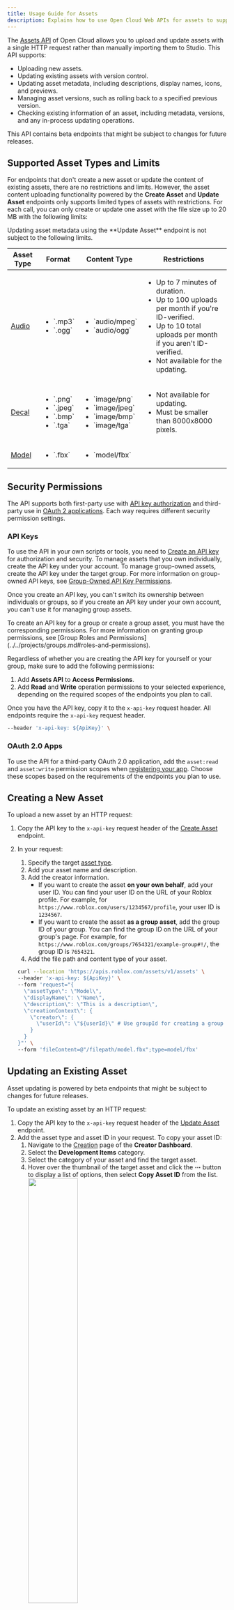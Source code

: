 ```yaml
---
title: Usage Guide for Assets
description: Explains how to use Open Cloud Web APIs for assets to support usage such as uploading and updating.
---
```


The [Assets API](../../reference/cloud/assets/v1.json) of Open Cloud allows you to upload and update assets with a single HTTP request rather than manually importing them to Studio. This API supports:

- Uploading new assets.
- Updating existing assets with version control.
- Updating asset metadata, including descriptions, display names, icons, and previews.
- Managing asset versions, such as rolling back to a specified previous version.
- Checking existing information of an asset, including metadata, versions, and any in-process updating operations.

<Alert severity="info">
This API contains beta endpoints that might be subject to changes for future releases.
</Alert>

## Supported Asset Types and Limits

For endpoints that don't create a new asset or update the content of existing assets, there are no restrictions and limits. However, the asset content uploading functionality powered by the **Create Asset** and **Update Asset** endpoints only supports limited types of assets with restrictions. For each call, you can only create or update one asset with the file size up to 20 MB with the following limits:

<Alert severity="info">
Updating asset metadata using the **Update Asset** endpoint is not subject to the following limits.
</Alert>

<table>
  <thead>
      <tr>
        <th>Asset Type</th>
        <th>Format</th>
        <th>Content Type</th>
        <th>Restrictions</th>
      </tr>
  </thead>
  <tbody>
    <tr>
      <td><a href="../../sound/assets.md">Audio</a></td>
      <td>
        <ul>
          <li>`.mp3`</li>
          <li>`.ogg`</li>
        </ul>
      </td>
      <td>
        <ul>
          <li>`audio/mpeg`</li>
          <li>`audio/ogg`</li>
        </ul>
      </td>
      <td>
        <ul>
          <li>Up to 7 minutes of duration.</li>
          <li>Up to 100 uploads per month if you're ID-verified.</li>
          <li>Up to 10 total uploads per month if you aren't ID-verified.</li>
          <li>Not available for the updating.</li>
        </ul>
      </td>
    </tr>
    <tr>
      <td><a href="../../parts/textures-decals.md">Decal</a></td>
      <td>
        <ul>
          <li>`.png`</li>
          <li>`.jpeg`</li>
          <li>`.bmp`</li>
          <li>`.tga`</li>
        </ul>
      </td>
      <td>
        <ul>
          <li>`image/png`</li>
          <li>`image/jpeg`</li>
          <li>`image/bmp`</li>
          <li>`image/tga`</li>
        </ul>
      </td>
      <td>
        <ul>
          <li>Not available for updating.</li>
          <li>Must be smaller than 8000x8000 pixels.</li>
        </ul>
      </td>
    </tr>
    <tr>
      <td><a href="../../parts/models.md">Model</a></td>
      <td>
        <ul>
          <li>`.fbx`</li>
        </ul>
      </td>
      <td>
        <ul>
          <li>`model/fbx`</li>
        </ul>
      </td>
      <td></td>
    </tr>
  </tbody>
</table>

## Security Permissions

The API supports both first-party use with [API key authorization](./api-keys.md) and third-party use in [OAuth 2 applications](./oauth2-overview.md). Each way requires different security permission settings.

### API Keys

To use the API in your own scripts or tools, you need to [Create an API key](./api-keys.md#creating-api-keys) for authorization and security. To manage assets that you own individually, create the API key under your account. To manage group-owned assets, create the API key under the target group. For more information on group-owned API keys, see [Group-Owned API Key Permissions](./api-keys.md#group-owned-api-key-permissions).

Once you create an API key, you can't switch its ownership between individuals or groups, so if you create an API key under your own account, you can't use it for managing group assets.

<Alert severity="warning">
To create an API key for a group or create a group asset, you must have the corresponding permissions. For more information on granting group permissions, see [Group Roles and Permissions](../../projects/groups.md#roles-and-permissions).
</Alert>

Regardless of whether you are creating the API key for yourself or your group, make sure to add the following permissions:

1. Add **Assets API** to **Access Permissions**.
1. Add **Read** and **Write** operation permissions to your selected experience, depending on the required scopes of the endpoints you plan to call.

Once you have the API key, copy it to the `x-api-key` request header. All endpoints require the `x-api-key` request header.

```bash title ="Example API Request Header"
--header 'x-api-key: ${ApiKey}' \
```

### OAuth 2.0 Apps

To use the API for a third-party OAuth 2.0 application, add the `asset:read` and `asset:write` permission scopes when [registering your app](./oauth2-registration.md#adding-permissions). Choose these scopes based on the requirements of the endpoints you plan to use.

## Creating a New Asset

To upload a new asset by an HTTP request:

1. Copy the API key to the `x-api-key` request header of the [Create Asset](../../reference/cloud/assets/v1.json#POST-v1-assets) endpoint.
1. In your request:

   1. Specify the target [asset type](#supported-asset-types-and-limits).
   1. Add your asset name and description.
   1. Add the creator information.
      - If you want to create the asset **on your own behalf**, add your user ID. You can find your user ID on the URL of your Roblox profile. For example, for `https://www.roblox.com/users/1234567/profile`, your user ID is `1234567`.
      - If you want to create the asset **as a group asset**, add the group ID of your group. You can find the group ID on the URL of your group's page. For example, for `https://www.roblox.com/groups/7654321/example-group#!/`, the group ID is `7654321`.
   1. Add the file path and content type of your asset.

   ```bash title ="Example Request for Create Asset"
   curl --location 'https://apis.roblox.com/assets/v1/assets' \
   --header 'x-api-key: ${ApiKey}' \
   --form 'request="{
     \"assetType\": \"Model\",
     \"displayName\": \"Name\",
     \"description\": \"This is a description\",
     \"creationContext\": {
       \"creator\": {
         \"userId\": \"${userId}\" # Use groupId for creating a group asset
       }
     }
   }"' \
   --form 'fileContent=@"/filepath/model.fbx";type=model/fbx'

   ```

## Updating an Existing Asset

<Alert severity="info">
Asset updating is powered by beta endpoints that might be subject to changes for future releases.
</Alert>

To update an existing asset by an HTTP request:

1. Copy the API key to the `x-api-key` request header of the [Update Asset](../../reference/cloud/assets/v1.json#PATCH-v1-assets-_asset_) endpoint.
1. Add the asset type and asset ID in your request. To copy your asset ID:
   1. Navigate to the [Creation](https://create.roblox.com/creations) page of the **Creator Dashboard**.
   1. Select the **Development Items** category.
   1. Select the category of your asset and find the target asset.
   1. Hover over the thumbnail of the target asset and click the **&ctdot;** button to display a list of options, then select **Copy Asset ID** from the list.
      <img src="../../assets/open-cloud/copy-asset-id.png" width="50%" />

<Tabs>
<TabItem label="Asset Content">

<Alert severity="warning">
Currently, you can only update the asset content for `.fbx` files. The update creates a new version.
</Alert>

```bash title ="Example Request for Updating Asset Content"
curl --location --request PATCH 'https://apis.roblox.com/assets/v1/assets/{assetId}' \
--header 'x-api-key: {apiKey}' \
--form 'request={
    \"assetType\": \"{assetType}\",
    \"assetId\": \"{assetId}\",
    \"creationContext\": { 
        \"creator\": {
            \"userId\": {userId}
        },
        \"expectedPrice\":{expectedPrice}
    },
}' \
--form 'fileContent=@"{file-path}"'

```

</TabItem>
<TabItem label="Metadata">

```bash title ="Example Request for Updating Asset Metadata"
curl --location --request PATCH 'https://apis.roblox.com/assets/v1/assets/v1/assets/{assetId}?updateMask=description%2CdisplayName' \
--header 'x-api-key;' \
--form 'request={
    \"assetType\": \"{assetType}\",
    \"assetId\": \"{assetId}\",
    \"displayName\": \"{new display name}\",
    \"description\": \"{new description}\"
}'

```

</TabItem>
<TabItem label="Content and Metadata">

```bash title ="Example Request for Updating Both Asset Content and Metadata"
curl --location --request PATCH 'https://apis.roblox.com/assets/v1/assets/v1/assets/{assetId}?updateMask=description%2CdisplayName' \
--header 'x-api-key: {apiKey}' \
--form 'request={
    \"assetType\": \"{assetType}\",
    \"assetId\": \"{assetId}\",
    \"displayName\": \"{new display name}\",
    \"description\": \"{new description}\",    
    \"creationContext\": { 
        \"creator\": {
            \"userId\": {userId}
        },
        \"expectedPrice\":{expectedPrice}
    },
}' \
--form 'fileContent=@\"{file-path}\"'

```

</TabItem>
</Tabs>

## Retrieving Asset Operation Status

If your request for creating a new asset or updating an existing asset succeeds, it returns an **Operation ID** in the format of `{ "path": "operations/${operationId}" }`. You can use it to check the status and result of your upload with the following steps:

1. Copy the API key to the `x-api-key` request header of the [Get Operation](../../reference/cloud/assets/v1.json#GET-v1-operations-_operationId_) method and send the request, like the following code sample:

   ```bash title ="Example Request for Get Operation"
   curl --location 'https://apis.roblox.com/assets/v1/operations/{operationId}' \
   --header 'x-api-key: {$ApiKey}'

   ```

2. If your request succeeds, it returns an `Operation` object, either including a `response` representing the uploaded asset information or a `status` explaining why the asset upload fails as the following code sample shows:

   ```json title ="Example Response for Get Operation"
   {
     "path": "operations/{operationId}",
     "done": true,
     "response": {
       "@type": "type.googleapis.com/roblox.open_cloud.assets.v1.Asset",
       "path": "assets/2205400862",
       "revisionId": "1",
       "revisionCreateTime": "2023-03-02T22:27:04.062164400Z",
       "assetId": "2205400862",
       "displayName": "Name",
       "description": "This is a description",
       "assetType": "ASSET_TYPE_DECAL",
       "creationContext": {
         "creator": {
           "userId": "11112938575"
         }
       },
       "moderationResult": {
         "moderationState": "MODERATION_STATE_APPROVED"
       }
     }
   }
   ```

3. (Optional) Check the created asset on your Roblox account.
   1. Navigate to the **Inventory** page of your [Roblox account](https://www.roblox.com/home).
   2. Select the **Category** of the asset that you want to check.
   3. Find the target asset and click its thumbnail to view the asset.

## Adding Assets API to OAuth 2.0 Apps

You can create [OAuth 2.0 applications](../../cloud/open-cloud/oauth2-overview.md) supporting Assets API to allow your users to upload and update assets to Roblox.

<Alert severity="warning">
Third-Party app support through OAuth 2.0 is a Beta feature that might be subject to changes for future releases.
</Alert>

To use Assets API for your application and request permissions from your users, perform the following settings:

1. When [registering your application](./oauth2-registration.md#registering-an-app), under **Permissions**, select **asset:read** and **asset:write** scopes.

1. When [implementing the authorization flow](../../cloud/open-cloud/oauth2-overview.md#implementing-authorization-flows), include `asset:read` and `asset:write` as the scope parameters of the authorization URL that redirects users back to your application, like the following example:

   ```plain
   https://www.authorize.roblox.com?client_id=819547628404595165403873012&redirect_uri=https://my-app.com/redirect&scope=asset:read+asset:write&response_type=Code&prompts=login+consent&nonce=12345&state=6789
   ```

1. When sending the request, include the access token in the authorization header and the form data of the asset content to create or update in the request URI in. The following example shows a sample request for uploading a new asset:

   ```bash title="Example Request"
   curl --location --request POST 'https://apis.roblox.com/assets/v1/assets' \

   --header 'Authorization: Bearer <access_token>' \

   --header 'Content-Type: application/json' \

   --form 'request="{

     \"assetType\": \"Decal\",

     \"displayName\": \"DecalDemo123\",

     \"description\": \"This is a description\",

     \"creationContext\": {

       \"creator\": {

       \"userId\": \"<user_id>\"

       }
     }

   }"' \

   --form 'fileContent=@"/filepath/p1.png"'

   ```
